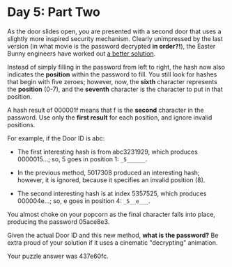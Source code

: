 # Day 5: Part Two

As the door slides open, you are presented with a second
door that uses a slightly more inspired security
mechanism. Clearly unimpressed by the last version (in what
movie is the password decrypted **in order?!**), the Easter
Bunny engineers have worked out
[a better solution](https://www.youtube.com/watch?v=NHWjlCaIrQo&t=25]).

Instead of simply filling in the password from left to
right, the hash now also indicates the **position** within the
password to fill. You still look for hashes that begin with
five zeroes; however, now, the **sixth** character represents
the **position** (0-7), and the **seventh** character is the
character to put in that position.

A hash result of 000001f means that f is the **second**
character in the password. Use only the **first result** for
each position, and ignore invalid positions.

For example, if the Door ID is abc:

* The first interesting hash is from abc3231929, which
  produces 0000015...; so, 5 goes in position 1: `_5______`.

* In the previous method, 5017308 produced an interesting
  hash; however, it is ignored, because it specifies an
  invalid position (8).

* The second interesting hash is at index 5357525, which
  produces 000004e...; so, e goes in position 4: `_5__e___`.

You almost choke on your popcorn as the final character
falls into place, producing the password 05ace8e3.

Given the actual Door ID and this new method, **what is the
password?** Be extra proud of your solution if it uses a
cinematic "decrypting" animation.

Your puzzle answer was 437e60fc.
